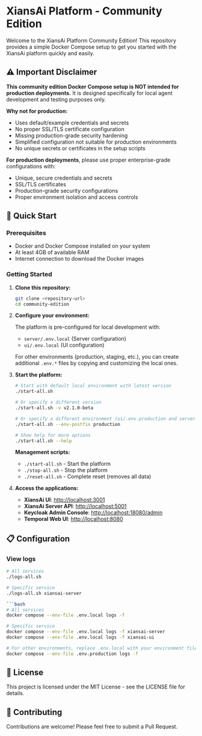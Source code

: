 # XiansAi Platform - Community Edition

Welcome to the XiansAi Platform Community Edition! This repository provides a simple Docker Compose setup to get you started with the XiansAi platform quickly and easily.

## ⚠️ Important Disclaimer

**This community edition Docker Compose setup is NOT intended for production deployments.** It is designed specifically for local agent development and testing purposes only.

**Why not for production:**

- Uses default/example credentials and secrets
- No proper SSL/TLS certificate configuration
- Missing production-grade security hardening
- Simplified configuration not suitable for production environments
- No unique secrets or certificates in the setup scripts

**For production deployments**, please use proper enterprise-grade configurations with:

- Unique, secure credentials and secrets
- SSL/TLS certificates
- Production-grade security configurations
- Proper environment isolation and access controls

## 🚀 Quick Start

### Prerequisites

- Docker and Docker Compose installed on your system
- At least 4GB of available RAM
- Internet connection to download the Docker images

### Getting Started

1. **Clone this repository:**

   ```bash
   git clone <repository-url>
   cd community-edition
   ```

2. **Configure your environment:**

   The platform is pre-configured for local development with:
   - `server/.env.local` (Server configuration)  
   - `ui/.env.local` (UI configuration)

   For other environments (production, staging, etc.), you can create additional `.env.*` files by copying and customizing the local ones.

3. **Start the platform:**

   ```bash
   # Start with default local environment with latest version
   ./start-all.sh
   
   # Or specify a different version
   ./start-all.sh -v v2.1.0-beta
   
   # Or specify a different environment (ui/.env.production and server/.env.production files will be used)
   ./start-all.sh --env-postfix production

   # Show help for more options
   ./start-all.sh --help
   ```

   **Management scripts:**
   - `./start-all.sh` - Start the platform
   - `./stop-all.sh` - Stop the platform  
   - `./reset-all.sh` - Complete reset (removes all data)

4. **Access the applications:**

   - **XiansAi UI**: [http://localhost:3001](http://localhost:3001)
   - **XiansAi Server API**: [http://localhost:5001](http://localhost:5001)
   - **Keycloak Admin Console**: [http://localhost:18080/admin](http://localhost:18080/admin)
   - **Temporal Web UI**: [http://localhost:8080](http://localhost:8080)

## 📋 Configuration

### View logs

```bash
# All services
./logs-all.sh

# Specific service
./logs-all.sh xiansai-server

```bash
# All services
docker compose --env-file .env.local logs -f

# Specific service
docker compose --env-file .env.local logs -f xiansai-server
docker compose --env-file .env.local logs -f xiansai-ui

# For other environments, replace .env.local with your environment file
docker compose --env-file .env.production logs -f
```

## 📄 License

This project is licensed under the MIT License - see the LICENSE file for details.

## 🤝 Contributing

Contributions are welcome! Please feel free to submit a Pull Request. 